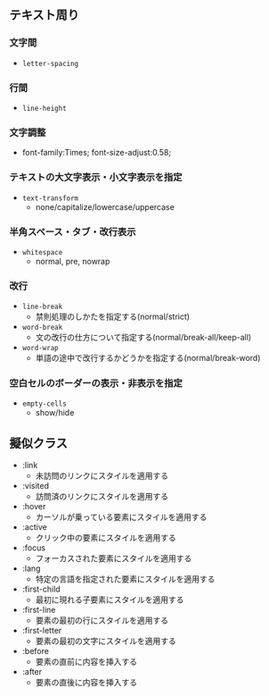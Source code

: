 ## テキスト周り
### 文字間
- `letter-spacing`
### 行間
- `line-height`
### 文字調整
- font-family:Times; font-size-adjust:0.58;
### テキストの大文字表示・小文字表示を指定
- `text-transform`
	- none/capitalize/lowercase/uppercase
### 半角スペース・タブ・改行表示
- `whitespace`
	- normal, pre, nowrap
### 改行
- `line-break`
	- 禁則処理のしかたを指定する(normal/strict)
- `word-break`
	- 文の改行の仕方について指定する(normal/break-all/keep-all)
- `word-wrap`
	- 単語の途中で改行するかどうかを指定する(normal/break-word)
### 空白セルのボーダーの表示・非表示を指定
- `empty-cells`
	- show/hide

## 擬似クラス
- :link
	- 未訪問のリンクにスタイルを適用する
- :visited
	- 訪問済のリンクにスタイルを適用する
- :hover
	- カーソルが乗っている要素にスタイルを適用する
- :active
	- クリック中の要素にスタイルを適用する
- :focus
	- フォーカスされた要素にスタイルを適用する
- :lang
	- 特定の言語を指定された要素にスタイルを適用する
- :first-child
	- 最初に現れる子要素にスタイルを適用する
- :first-line
	- 要素の最初の行にスタイルを適用する
- :first-letter
	- 要素の最初の文字にスタイルを適用する
- :before
	- 要素の直前に内容を挿入する
- :after
	- 要素の直後に内容を挿入する

